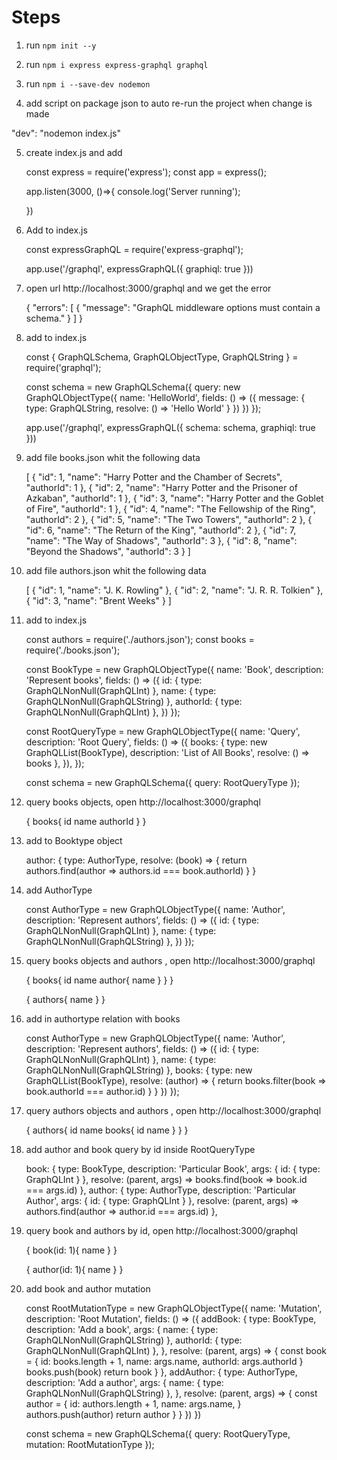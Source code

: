 # Steps

1. run `npm init --y`

2. run `npm i express express-graphql graphql`

3. run `npm i --save-dev nodemon`

4. add script on package json to auto re-run the project when change is made 

 "dev": "nodemon index.js"

5. create index.js and add

    const express = require('express');
    const app = express();

    app.listen(3000, ()=>{
        console.log('Server running');
        
    })

6. Add to index.js

    const expressGraphQL = require('express-graphql');

    app.use('/graphql', expressGraphQL({
        graphiql: true
    }))

7. open url http://localhost:3000/graphql and we get the error 

    {
    "errors": [
        {
        "message": "GraphQL middleware options must contain a schema."
        }
    ]
    }

8. add to index.js 

    const {
        GraphQLSchema,
        GraphQLObjectType,
        GraphQLString
    } = require('graphql');

    const schema = new GraphQLSchema({
        query: new GraphQLObjectType({
            name: 'HelloWorld',
            fields: () => ({
                message: {
                    type: GraphQLString,
                    resolve: () => 'Hello World'
                }
            })
        })
    });

    app.use('/graphql', expressGraphQL({
        schema: schema,
        graphiql: true
    }))

9. add file books.json whit the following data

    [
        { 
            "id": 1, 
            "name": "Harry Potter and the Chamber of Secrets", 
            "authorId": 1 
        },
        { 
            "id": 2, 
            "name": "Harry Potter and the Prisoner of Azkaban",
            "authorId": 1 
        },
        { 
            "id": 3, 
            "name": "Harry Potter and the Goblet of Fire", 
            "authorId": 1 
        },
        { 
            "id": 4, 
            "name": "The Fellowship of the Ring",
            "authorId": 2 
        },
        { 
            "id": 5, 
            "name": "The Two Towers", 
            "authorId": 2 
        },
        { 
            "id": 6, 
            "name": "The Return of the King", 
            "authorId": 2 
        },
        { 
            "id": 7, 
            "name": "The Way of Shadows", 
            "authorId": 3 
        },
        { 
            "id": 8, 
            "name": "Beyond the Shadows", 
            "authorId": 3 
        }
    ]

10. add file authors.json whit the following data

    [
        { 
            "id": 1, 
            "name": "J. K. Rowling" 
        },
        { 
            "id": 2, 
            "name": "J. R. R. Tolkien" 
        },
        { 
            "id": 3, 
            "name": "Brent Weeks" 
        }
    ]

11. add to index.js 

    const authors = require('./authors.json');
    const books = require('./books.json');

    const BookType = new GraphQLObjectType({
        name: 'Book',
        description: 'Represent books',
        fields: () => ({
            id: { type: GraphQLNonNull(GraphQLInt) },
            name: { type: GraphQLNonNull(GraphQLString) },
            authorId: { type: GraphQLNonNull(GraphQLInt) },
        })
    });

    const RootQueryType = new GraphQLObjectType({
        name: 'Query',
        description: 'Root Query',
        fields: () => ({
            books: {
                type: new GraphQLList(BookType),
                description: 'List of All Books',
                resolve: () => books
            },
        }),
    });

    const schema = new GraphQLSchema({
        query: RootQueryType
    });

12. query books objects, open http://localhost:3000/graphql

    {
    books{
        id
        name
        authorId
    }
    }

13. add to Booktype object

    author: {
                type: AuthorType,
                resolve: (book) => {
                    return authors.find(author => authors.id === book.authorId)
                }
    }

14. add AuthorType

    const AuthorType = new GraphQLObjectType({
        name: 'Author',
        description: 'Represent authors',
        fields: () => ({
            id: { type: GraphQLNonNull(GraphQLInt) },
            name: { type: GraphQLNonNull(GraphQLString) },
        })
    });

15. query books objects and authors , open http://localhost:3000/graphql

    {
    books{
        id
        name
        author{
        name
        }
    }
    }


    {
    authors{
        name
    }
    }

16. add in authortype relation with books


    const AuthorType = new GraphQLObjectType({
        name: 'Author',
        description: 'Represent authors',
        fields: () => ({
            id: { type: GraphQLNonNull(GraphQLInt) },
            name: { type: GraphQLNonNull(GraphQLString) },
            books: {
                type: new GraphQLList(BookType),
                resolve: (author) => {
                    return books.filter(book => book.authorId === author.id)
                }
            }
        })
    });

17. query authors objects and authors , open http://localhost:3000/graphql

    {
    authors{
        id
        name
        books{
        id
        name
        }
    }
    }

18. add author and book query by id inside RootQueryType
  
    book: {
                type: BookType,
                description: 'Particular Book',
                args: {
                    id: { type: GraphQLInt }
                },
                resolve: (parent, args) => books.find(book => book.id === args.id)
            },
            author: {
                type: AuthorType,
                description: 'Particular Author',
                args: {
                    id: { type: GraphQLInt }
                },
                resolve: (parent, args) => authors.find(author => author.id === args.id)
            },

19. query book and authors by id, open http://localhost:3000/graphql

    {
    book(id: 1){
        name
    }
    }

    {
    author(id: 1){
        name
    }
    }

20. add book and author mutation

    const RootMutationType = new GraphQLObjectType({
        name: 'Mutation',
        description: 'Root Mutation',
        fields: () => ({
            addBook: {
                type: BookType,
                description: 'Add a book',
                args: {
                    name: { type: GraphQLNonNull(GraphQLString) },
                    authorId: { type: GraphQLNonNull(GraphQLInt) },
                },
                resolve: (parent, args) => {
                    const book = {
                        id: books.length + 1,
                        name: args.name,
                        authorId: args.authorId
                    }
                    books.push(book)
                    return book
                }
            },
            addAuthor: {
                type: AuthorType,
                description: 'Add a author',
                args: {
                    name: { type: GraphQLNonNull(GraphQLString) },
                },
                resolve: (parent, args) => {
                    const author = {
                        id: authors.length + 1,
                        name: args.name,
                    }
                    authors.push(author)
                    return author
                }
            }
        })
    })

    const schema = new GraphQLSchema({
        query: RootQueryType,
        mutation: RootMutationType
    });













